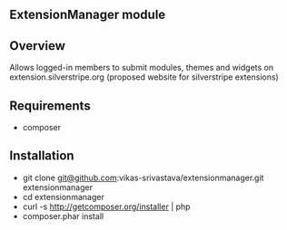 ## ExtensionManager module

## Overview

Allows logged-in members to submit modules, themes and widgets on 
extension.silverstripe.org (proposed website for silverstripe extensions)

## Requirements

 * composer
 
## Installation
 
 * git clone git@github.com:vikas-srivastava/extensionmanager.git extensionmanager
 * cd extensionmanager 
 * curl -s http://getcomposer.org/installer | php
 * composer.phar install
  

